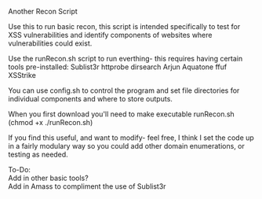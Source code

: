 Another Recon Script

Use this to run basic recon, this script is intended specifically to test for XSS vulnerabilities and identify components of websites where vulnerabilities could exist.

Use the runRecon.sh script to run everthing- this requires having certain tools pre-installed:
  Sublist3r
  httprobe
  dirsearch
  Arjun
  Aquatone
  ffuf
  XSStrike

You can use config.sh to control the program and set file directories for individual components and where to store outputs.

When you first download you'll need to make executable runRecon.sh (chmod +x ./runRecon.sh)

If you find this useful, and want to modify- feel free, I think I set the code up in a fairly modulary way so you could add other domain enumerations, or testing as needed.

To-Do:</br>
  Add in other basic tools? </br>
  Add in Amass to compliment the use of Sublist3r </br>
